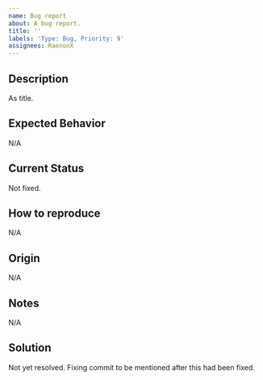 ```yaml
---
name: Bug report
about: A bug report.
title: ''
labels: 'Type: Bug, Priority: 9'
assignees: RaenonX
---
```


## Description
As title.

## Expected Behavior
N/A

## Current Status
Not fixed.

## How to reproduce
N/A

## Origin
N/A

## Notes
N/A

## Solution
Not yet resolved. Fixing commit to be mentioned after this had been fixed.
